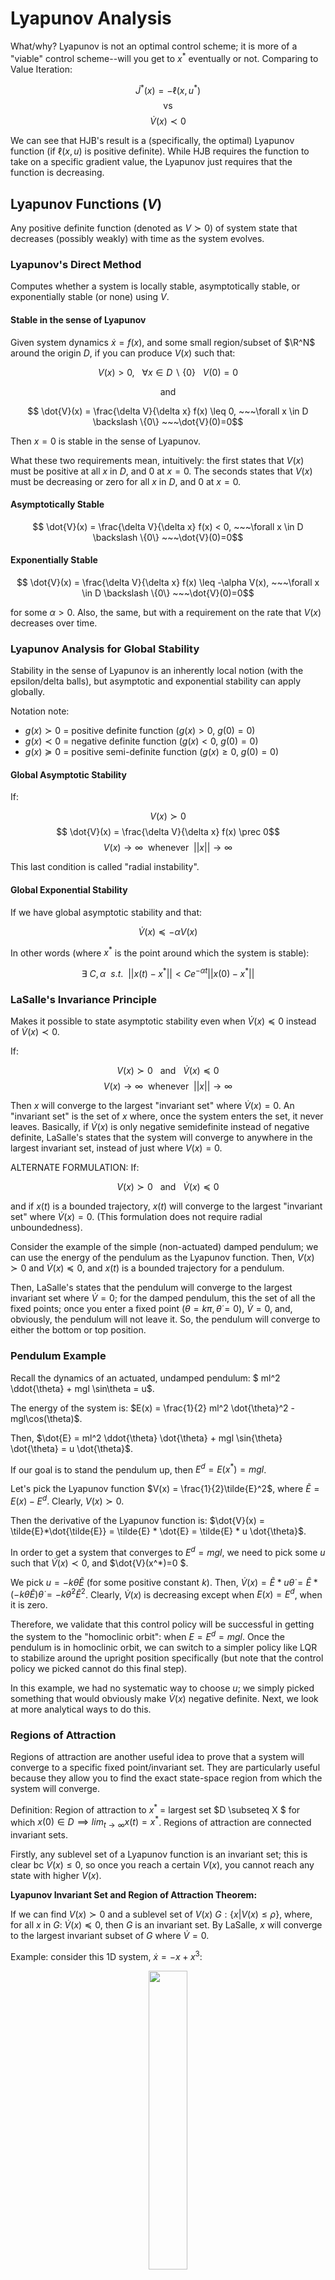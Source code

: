 # Lyapunov Analysis

What/why? Lyapunov is not an optimal control scheme; it is more of a "viable" control scheme--will you get to $x^*$ eventually or not. Comparing to Value Iteration:

$$ \dot{J}^*(x) = -\ell(x, u^*) $$
$$ \text{vs} $$
$$ \dot{V}(x) \prec 0 $$

We can see that HJB's result is a (specifically, the optimal) Lyapunov function (if $\ell(x, u)$ is positive definite). While HJB requires the function to take on a specific gradient value, the Lyapunov just requires that the function is decreasing.

## Lyapunov Functions ($V$)

Any positive definite function (denoted as $V \succ 0$) of system state that decreases (possibly weakly) with time as the system evolves.

### Lyapunov's Direct Method

Computes whether a system is locally stable, asymptotically stable, or exponentially stable (or none) using $V$.

#### Stable in the sense of Lyapunov

Given system dynamics $\dot{x} = f(x)$, and some small region/subset of $\R^N$ around the origin $D$, if you can produce $V(x)$ such that:

$$ V(x) > 0, ~~~\forall x \in D \backslash \{0\}~~~ V(0)=0 $$
<center>and</center>

$$ \dot{V}(x) = \frac{\delta V}{\delta x} f(x) \leq 0, ~~~\forall x \in D \backslash \{0\} ~~~\dot{V}(0)=0$$

Then $x=0$ is stable in the sense of Lyapunov.

What these two requirements mean, intuitively: the first states that $V(x)$ must be positive at all $x$ in $D$, and $0$ at $x=0$. The seconds states that $V(x)$ must be decreasing or zero for all $x$ in $D$, and $0$ at $x=0$. 

#### Asymptotically Stable

$$ \dot{V}(x) = \frac{\delta V}{\delta x} f(x) < 0, ~~~\forall x \in D \backslash \{0\} ~~~\dot{V}(0)=0$$


#### Exponentially Stable

$$ \dot{V}(x) = \frac{\delta V}{\delta x} f(x) \leq -\alpha V(x), ~~~\forall x \in D \backslash \{0\} ~~~\dot{V}(0)=0$$

for some $\alpha>0$. Also, the same, but with a requirement on the rate that $V(x)$ decreases over time.

### Lyapunov Analysis for Global Stability

Stability in the sense of Lyapunov is an inherently local notion (with the epsilon/delta balls), but asymptotic and exponential stability can apply globally.

Notation note: 
 - $g(x) \succ 0$ = positive definite function ($g(x) > 0$, $g(0) = 0$)
 - $g(x) \prec 0$ = negative definite function ($g(x) < 0$, $g(0) = 0$)
 - $g(x) \succeq 0$ = positive semi-definite function ($g(x) \geq 0$, $g(0) = 0$)

#### Global Asymptotic Stability

If:

$$ V(x) \succ 0$$
$$ \dot{V}(x) = \frac{\delta V}{\delta x} f(x) \prec 0$$
$$ V(x) \rightarrow \infty ~~\text{whenever}~~ ||x|| \rightarrow \infty$$

This last condition is called "radial instability".


#### Global Exponential Stability   

If we have global asymptotic stability and that:

$$ \dot{V}(x) \preceq -\alpha V(x) $$

In other words (where $x^*$ is the point around which the system is stable): 

$$\exists ~C, \alpha ~~s.t.~~ ||x(t)-x^*|| < Ce^{-\alpha t} ||x(0)-x^*||$$


### LaSalle's Invariance Principle

Makes it possible to state asymptotic stability even when $\dot{V}(x) \preceq 0$ instead of $\dot{V}(x) \prec 0$.

If:

$$ V(x) \succ 0 ~~~\text{and}~~~ \dot{V}(x) \preceq 0$$
$$ V(x) \rightarrow \infty ~~\text{whenever}~~ ||x|| \rightarrow \infty$$

Then $x$ will converge to the largest "invariant set" where $\dot{V}(x) = 0$. An "invariant set" is the set of $x$ where, once the system enters the set, it never leaves. Basically, if $\dot{V}(x)$ is only negative semidefinite instead of negative definite, LaSalle's states that the system will converge to anywhere in the largest invariant set, instead of just where $V(x)=0$.

ALTERNATE FORMULATION: If:

$$ V(x) \succ 0 ~~~\text{and}~~~ \dot{V}(x) \preceq 0$$

and if $x(t)$ is a bounded trajectory, $x(t)$ will converge to the largest "invariant set" where $\dot{V}(x) = 0$. (This formulation does not require radial unboundedness).

Consider the example of the simple (non-actuated) damped pendulum; we can use the energy of the pendulum as the Lyapunov function. Then, $V(x) \succ 0$ and $\dot{V}(x) \preceq 0$, and $x(t)$ is a bounded trajectory for a pendulum.

Then, LaSalle's states that the pendulum will converge to the largest invariant set where $\dot{V}=0$; for the damped pendulum, this the set of all the fixed points; once you enter a fixed point ($\theta = k \pi, \dot{\theta}=0$), $\dot{V}=0$, and, obviously, the pendulum will not leave it. So, the pendulum will converge to either the bottom or top position.


### Pendulum Example

Recall the dynamics of an actuated, undamped pendulum: $ ml^2 \ddot{\theta} + mgl \sin\theta = u$.

The energy of the system is: $E(x) = \frac{1}{2} ml^2 \dot{\theta}^2 - mgl\cos(\theta)$.

Then, $\dot{E} = ml^2 \ddot{\theta} \dot{\theta} + mgl \sin{\theta} \dot{\theta} = u \dot{\theta}$.

If our goal is to stand the pendulum up, then $E^d = E(x^*) = mgl$.

Let's pick the Lyapunov function $V(x) = \frac{1}{2}\tilde{E}^2$, where $\tilde{E} = E(x) - E^d$. Clearly, $V(x) \succ 0$.

Then the derivative of the Lyapunov function is: $\dot{V}(x) = \tilde{E}*\dot{\tilde{E}} = \tilde{E} * \dot{E} = \tilde{E} * u \dot{\theta}$.

In order to get a system that converges to $E^d = mgl$, we need to pick some $u$ such that $\dot{V}(x) \prec 0$, and $\dot{V}(x^*)=0 $.

We pick $u=-k\dot{\theta}\tilde{E}$ (for some positive constant $k$). Then, $\dot{V}(x)=\tilde{E}*u \dot{\theta} = \tilde{E}*(-k\dot{\theta}\tilde{E})\dot{\theta} = -k\dot{\theta}^2\tilde{E}^2$. Clearly, $\dot{V}(x)$ is decreasing except when $E(x) = E^d$, when it is zero.

Therefore, we validate that this control policy will be successful in getting the system to the "homoclinic orbit": when $E = E^d = mgl$. Once the pendulum is in homoclinic orbit, we can switch to a simpler policy like LQR to stabilize around the upright position specifically (but note that the control policy we picked cannot do this final step).

In this example, we had no systematic way to choose $u$; we simply picked something that would obviously make $\dot{V}(x)$ negative definite. Next, we look at more analytical ways to do this.


### Regions of Attraction

Regions of attraction are another useful idea to prove that a system will converge to a specific fixed point/invariant set. They are particularly useful because they allow you to find the exact state-space region from which the system will converge.

Definition: Region of attraction to $x^*$ = largest set $D \subseteq X $ for which $x(0) \in D \implies lim_{t \rightarrow \infty} x(t) = x^*$. Regions of attraction are connected invariant sets. 

Firstly, any sublevel set of a Lyapunov function is an invariant set; this is clear bc $\dot{V}(x) \leq 0$, so once you reach a certain $V(x)$, you cannot reach any state with higher $V(x)$.

**Lyapunov Invariant Set and Region of Attraction Theorem:**

If we can find $V(x) \succ 0$ and a sublevel set of $V(x)$ $G: \{x|V(x) \leq \rho\}$, where, for all $x$ in $G$: $\dot{V}(x) \preceq 0$, then $G$ is an invariant set. By LaSalle, $x$ will converge to the largest invariant subset of $G$ where $\dot{V} = 0$.

Example: consider this 1D system, $\dot{x} = -x + x^3$:

<center><img src="Media/1D_system.png" style="width:35%"/></center><br />

Consider the Lyapunov function $V(x) = \frac{1}{2}x^2$. Firstly, observe that we have sublevel sets $G$ at any $|x| < k$. Also, $\dot{V}(x) = -x^2 + x^4$, which is negative for $|x| < 1$. This satisfies the conditions for $|x| < 1$ being a region of attraction. This means, for any $-1 < x(0) < 1$, $x$ will converge to the origin, where $V(0) = 0$.


### Lyapunov Functions with Uncertainty

Imagine you want to prove stability of a system with an uncertain parameter $\alpha_{min} \leq \alpha \leq \alpha_{max}$: $\dot{x} = f_\alpha(x)$. Then we must find a Lyapunov function $V(x)$ where $\dot{V}(x) \leq 0$ for all possible $\alpha$.

Example: consider the same system above with uncertainty: $\dot{x} = -x + \alpha x^3, ~~~ \frac{3}{4} < \alpha < \frac{3}{2}$

<center><img src="Media/region_of_attraction_uncertainty.png" style="width:35%"/></center><br />

As can be seen, the various $\alpha$ change the dynamics slightly, with the blue region representing the smallest region of attraction.

To solve this region of attraction analytically: $\dot{V} = -x^2 +\alpha x^4$ which is negative for $x^2 > \alpha x^4$, or $|x| < \frac{1}{\sqrt{\alpha_{max}}}$.

With other types of uncertainty, the fixed point of the system could shift; the goal in these cases would still be to find the region of attraction, to guarantee that the system will at least reach the region (and it's hard to say anything about the exact point of convergence).

### Barrier Functions

For continuously-differential dynamical system, if you can find a function $B(x)$ where $\forall x, \dot{B}(x) \leq 0$, then the system will never reach states with $B(x(t)) >B(x(0))$. This is useful if we can ensure "failure" regions have higher $B$ values than $x(0)$. 

<br />
<br />

## Lyapunov as an Algorithm

The general idea is this:

Inputs: 
 - system dynamics.
 - parameterized family of polynomial/trigonometric functions for the Lyapunov function (technically, you pass in a vector of "nonlinear basis functions" and a vector of decision variables).

Output: Coefficients for the polynomial + certificate of stability $\forall x$.

Example poly/trig function family for the pendulum: $V = (a - bc_0 + cs_0\dot{\theta}_0 + ds_0^2 + ec_0^2 + f\dot{\theta}^2_0)$

You formulate an optimization problem to solve for the the coefficients of the nonlinear basis functions.

### Computing Lyapunov Functions using Linear Programming and Sampling

With system dynamics: $\dot{x} = f(x)$

We parameterize the Lyapunov function like so:

$$V(x) = \sum_{j=0}^J \alpha_j \phi_j(x) = \alpha^T \phi(x)$$

where each $\phi_j(x)$ is some nonlinear basis function (of which there are a total of $J$). We would typically manually select the basis functions based on prior knowledge about the dynamics of the system (i.e. a single pendulum might have $1$, $\theta$, $\cos \theta$, $\sin \theta$, $\cos^2 \theta$, $\theta^2$ as its basis functions).

We sample a bunch of states $x_i$. Make Lyapunov function; pick $\alpha$ to satisfy all of these constraints:

$$ \forall x_i ~~~~V(0) = 0, ~~~~V(x_i) > \epsilon x_i^Tx_i, ~~~~\dot{V}(0) = 0, ~~~~\dot{V}(x_i) = \frac{\delta V}{\delta x} \bigg|_{x=x_i} f(x_i)< -\epsilon x_i^Tx_i$$

Basically, we're adding constraints to the program that $V(0)$ and $\dot{V}(0)$ are $0$, $V(x)$ is positive definite and radially unbounded, and the derivative of $V(x)$ is negtive definite/strictly decreasing (to guarantee asymptotic stability).

Plugging in our parameterization of $V(x)$, we get linear constraints in terms of $\alpha$ (the nonlinear terms will be evaluated at each $x_i$ and will become constants):

$$ V(0) = 0, ~~~~\alpha^T \phi(x_i) > \epsilon x_i^Tx_i, ~~~~\dot{V}(0) = 0, ~~~~\alpha^T \frac{\delta \phi}{\delta x} f(x_i) < -\epsilon x_i^Tx_i$$

With just these linear constriant and no objective, an LP solder could return any feasible $\alpha$, so to ensure a more reasonable answer, we add the linear objective: $ min_\alpha | \dot{V}(x_i)+1|$ (try to make gradient of $V(x)$ 1).

This probably works (assuming enough samples $x_i$), but since we only validate the Lyapunov function constraints on finite # of samples $x_i$, no certificate of stability.


### Computing Lyapunov Functions for Linear Systems

If our system satisfies $\dot{x} = Ax$ (it's a linear system), we will need to find a Quadratic Lyapnuov function of the form:

$$V(x) = x^TPx,~~~ P = P^T \succ 0$$

$$\dot{V}(x)  = \frac{\delta V}{\delta x} f(x) = 2x^TPAx= x^TPAx + x^TA^TPx \prec 0$$

to guarantee global exponential stability.

(Note that $V(x)$ does satisfy radial unboundedness bc $P \succ 0$. Also, note that $x^TPAx = x^TA^TPx$ because they are both scalars, and $(x^TPAx)^T = x^TA^TPx$.)

To satisfy the $\dot{V}(x)\prec 0$, we just need (since the $x^Tx \geq 0$):

$$PA+A^TP \prec 0$$






### Aside: Optimization

 - Linear Program (LP): linear cost ($c^Tx$), linear constraints ($Ax \leq b$)
 - Quadratic Program (QP): quadratic cost ($\frac{1}{2} x^TQx + c^Tx$), linear constraints ($Ax \leq b$)
 - 2nd Order Cone Program (SOCP): quadratic cost ($\frac{1}{2} x^TQx + c^Tx$), conical constraints ($Ax \leq b$) ?????
 - Semi-deifinite Program (SDP): linear cost ($c^Tx$), linear constraints ($Ax \leq b$) + P.S.D matrix constraints ?????